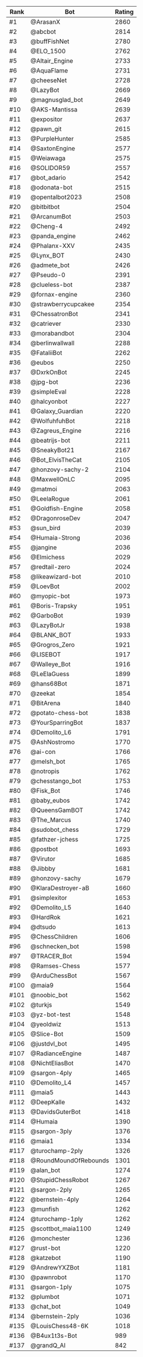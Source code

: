 Rank|Bot|Rating
---|---|---
#1|@ArasanX|2860
#2|@abcbot|2814
#3|@buffFishNet|2780
#4|@ELO_1500|2762
#5|@Altair_Engine|2733
#6|@AquaFlame|2731
#7|@cheeseNet|2728
#8|@LazyBot|2669
#9|@magnusglad_bot|2649
#10|@AKS-Mantissa|2639
#11|@expositor|2637
#12|@pawn_git|2615
#13|@PurpleHunter|2585
#14|@SaxtonEngine|2577
#15|@Weiawaga|2575
#16|@SOLIDOR59|2557
#17|@bot_adario|2542
#18|@odonata-bot|2515
#19|@opentalbot2023|2508
#20|@bitbitbot|2504
#21|@ArcanumBot|2503
#22|@Cheng-4|2492
#23|@panda_engine|2462
#24|@Phalanx-XXV|2435
#25|@Lynx_BOT|2430
#26|@admete_bot|2426
#27|@Pseudo-0|2391
#28|@clueless-bot|2387
#29|@fornax-engine|2360
#30|@strawberrycupcakee|2354
#31|@ChessatronBot|2341
#32|@catriever|2330
#33|@morabandbot|2304
#34|@berlinwallwall|2288
#35|@FataliiBot|2262
#36|@eubos|2250
#37|@DxrkOnBot|2245
#38|@jpg-bot|2236
#39|@simpleEval|2228
#40|@halcyonbot|2227
#41|@Galaxy_Guardian|2220
#42|@WolfuhfuhBot|2218
#43|@Zagreus_Engine|2216
#44|@beatrijs-bot|2211
#45|@SneakyBot21|2167
#46|@Bot_ElvisTheCat|2105
#47|@honzovy-sachy-2|2104
#48|@MaxwellOnLC|2095
#49|@matmoi|2063
#50|@LeelaRogue|2061
#51|@Goldfish-Engine|2058
#52|@DragonroseDev|2047
#53|@sun_bird|2039
#54|@Humaia-Strong|2036
#55|@jangine|2036
#56|@Elmichess|2029
#57|@redtail-zero|2024
#58|@likeawizard-bot|2010
#59|@LoevBot|2002
#60|@myopic-bot|1973
#61|@Boris-Trapsky|1951
#62|@GarboBot|1939
#63|@LazyBotJr|1938
#64|@BLANK_BOT|1933
#65|@Grogros_Zero|1921
#66|@LISEBOT|1917
#67|@Walleye_Bot|1916
#68|@LeElaGuess|1899
#69|@hans68Bot|1871
#70|@zeekat|1854
#71|@BitArena|1840
#72|@potato-chess-bot|1838
#73|@YourSparringBot|1837
#74|@Demolito_L6|1791
#75|@AshNostromo|1770
#76|@ai-con|1766
#77|@melsh_bot|1765
#78|@notropis|1762
#79|@chesstango_bot|1753
#80|@Fisk_Bot|1746
#81|@baby_eubos|1742
#82|@QueensGamBOT|1742
#83|@The_Marcus|1740
#84|@sudobot_chess|1729
#85|@fathzer-jchess|1725
#86|@postbot|1693
#87|@Virutor|1685
#88|@Jibbby|1681
#89|@honzovy-sachy|1679
#90|@KlaraDestroyer-aB|1660
#91|@simplexitor|1653
#92|@Demolito_L5|1640
#93|@HardRok|1621
#94|@dtsudo|1613
#95|@ChessChildren|1606
#96|@schnecken_bot|1598
#97|@TRACER_Bot|1594
#98|@Ramses-Chess|1577
#99|@ArduChessBot|1567
#100|@maia9|1564
#101|@noobic_bot|1562
#102|@turkjs|1549
#103|@yz-bot-test|1548
#104|@yeoldwiz|1513
#105|@Slice-Bot|1509
#106|@justdvl_bot|1495
#107|@RadianceEngine|1487
#108|@NichtEliasBot|1470
#109|@sargon-4ply|1465
#110|@Demolito_L4|1457
#111|@maia5|1443
#112|@DeepKalle|1432
#113|@DavidsGuterBot|1418
#114|@Humaia|1390
#115|@sargon-3ply|1376
#116|@maia1|1334
#117|@turochamp-2ply|1326
#118|@RoundMoundOfRebounds|1301
#119|@alan_bot|1274
#120|@StupidChessRobot|1267
#121|@sargon-2ply|1265
#122|@bernstein-4ply|1264
#123|@munfish|1262
#124|@turochamp-1ply|1262
#125|@scottbot_maia1100|1249
#126|@monchester|1236
#127|@rust-bot|1220
#128|@katzebot|1190
#129|@AndrewYXZBot|1181
#130|@pawnrobot|1170
#131|@sargon-1ply|1075
#132|@plumbot|1071
#133|@chat_bot|1049
#134|@bernstein-2ply|1036
#135|@LouisChess48-6K|1018
#136|@B4ux1t3s-Bot|989
#137|@grandQ_AI|842
